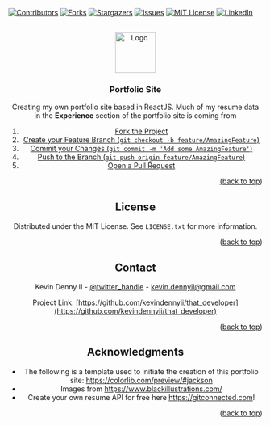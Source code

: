 <!-- Improved compatibility of back to top link: See: https://github.com/othneildrew/Best-README-Template/pull/73 -->
<a name="readme-top"></a>
<!--
*** Thanks for checking out the Best-README-Template. If you have a suggestion
*** that would make this better, please fork the repo and create a pull request
*** or simply open an issue with the tag "enhancement".
*** Don't forget to give the project a star!
*** Thanks again! Now go create something AMAZING! :D
-->



<!-- PROJECT SHIELDS -->
<!--
*** I'm using markdown "reference style" links for readability.
*** Reference links are enclosed in brackets [ ] instead of parentheses ( ).
*** See the bottom of this document for the declaration of the reference variables
*** for contributors-url, forks-url, etc. This is an optional, concise syntax you may use.
*** https://www.markdownguide.org/basic-syntax/#reference-style-links
-->
[![Contributors][contributors-shield]][contributors-url]
[![Forks][forks-shield]][forks-url]
[![Stargazers][stars-shield]][stars-url]
[![Issues][issues-shield]][issues-url]
[![MIT License][license-shield]][license-url]
[![LinkedIn][linkedin-shield]][linkedin-url]



<!-- PROJECT LOGO -->
<br />
<div align="center">
  <a href="https://github.com/kevindennyii/that_developer">
    <img src="../that_developer/public/images/logo.png" alt="Logo" width="80" height="80">
  </a>

<h3 align="center">Portfolio Site</h3>

  <p align="center">
    Creating my own portfolio site based in ReactJS. Much of my resume data in the <strong>Experience</strong> section of the portfolio site is coming from <a href='"https://gitconnected.com">GitConnected</a>
    <br />
    <a href="https://github.com/kevindennyii/that_developer"><strong>Explore the docs »</strong></a>
    <br />
    <br />
    <a href="https://github.com/kevindennyii/that_developer">View Demo</a>
    ·
    <a href="https://github.com/kevindennyii/that_developer/issues">Report Bug</a>
    ·
    <a href="https://github.com/kevindennyii/that_developer/issues">Request Feature</a>
  </p>
</div>



<!-- TABLE OF CONTENTS -->
<details>
  <summary>Table of Contents</summary>
  <ol>
    <li>
      <a href="#about-the-project">About The Project</a>
      <ul>
        <li><a href="#built-with">Built With</a></li>
      </ul>
    </li>
    <li>
      <a href="#getting-started">Getting Started</a>
      <ul>
        <li><a href="#prerequisites">Prerequisites</a></li>
        <li><a href="#installation">Installation</a></li>
      </ul>
    </li>
    <li><a href="#usage">Usage</a></li>
    <li><a href="#roadmap">Roadmap</a></li>
    <li><a href="#contributing">Contributing</a></li>
    <li><a href="#license">License</a></li>
    <li><a href="#contact">Contact</a></li>
    <li><a href="#acknowledgments">Acknowledgments</a></li>
  </ol>
</details>



<!-- ABOUT THE PROJECT -->
## About The Project

[![Product Name Screen Shot][product-screenshot]](https://example.com)

### Built With

* [![React][React.js]][React-url]
* [![Bootstrap][Bootstrap.com]][Bootstrap-url]
* [![JQuery][JQuery.com]][JQuery-url]

<p align="right">(<a href="#readme-top">back to top</a>)</p>



<!-- GETTING STARTED -->
## Getting Started

To get a local copy up and running follow these simple example steps.

### Prerequisites

I am using yarn for my project.
* npm
  ```sh
  npm install npm@latest -g
  npm install --global yarn
  ```

<p align="right">(<a href="#readme-top">back to top</a>)</p>



<!-- USAGE EXAMPLES -->
## Usage

Use this space to show useful examples of how a project can be used. Additional screenshots, code examples and demos work well in this space. You may also link to more resources.

_For more examples, please refer to the [Documentation](https://colorlib.com/preview/#jackson)_

<p align="right">(<a href="#readme-top">back to top</a>)</p>



<!-- ROADMAP -->
## Roadmap

- [ ] Coming Soon...

See the [open issues](https://github.com/kevindennyii/that_developer/issues) for a full list of proposed features (and known issues).

<p align="right">(<a href="#readme-top">back to top</a>)</p>



<!-- CONTRIBUTING -->
## Contributing

Contributions are what make the open source community such an amazing place to learn, inspire, and create. Any contributions you make are **greatly appreciated**.

If you have a suggestion that would make this better, please fork the repo and create a pull request. You can also simply open an issue with the tag "enhancement".
Don't forget to give the project a star! Thanks again!

1. Fork the Project
2. Create your Feature Branch (`git checkout -b feature/AmazingFeature`)
3. Commit your Changes (`git commit -m 'Add some AmazingFeature'`)
4. Push to the Branch (`git push origin feature/AmazingFeature`)
5. Open a Pull Request

<p align="right">(<a href="#readme-top">back to top</a>)</p>



<!-- LICENSE -->
## License

Distributed under the MIT License. See `LICENSE.txt` for more information.

<p align="right">(<a href="#readme-top">back to top</a>)</p>



<!-- CONTACT -->
## Contact

Kevin Denny II - [@twitter_handle](https://twitter.com/thatdeveloper2) - kevin.dennyii@gmail.com

Project Link: [https://github.com/kevindennyii/that_developer](https://github.com/kevindennyii/that_developer)

<p align="right">(<a href="#readme-top">back to top</a>)</p>



<!-- ACKNOWLEDGMENTS -->
## Acknowledgments

* The following is a template used to initiate the creation of this portfolio site: https://colorlib.com/preview/#jackson
* Images from https://www.blackillustrations.com/
* Create your own resume API for free here https://gitconnected.com!

<p align="right">(<a href="#readme-top">back to top</a>)</p>



<!-- MARKDOWN LINKS & IMAGES -->
<!-- https://www.markdownguide.org/basic-syntax/#reference-style-links -->
[contributors-shield]: https://img.shields.io/github/contributors/kevindennyii/that_developer.svg?style=for-the-badge
[contributors-url]: https://github.com/kevindennyii/that_developer/graphs/contributors
[forks-shield]: https://img.shields.io/github/forks/kevindennyii/that_developer.svg?style=for-the-badge
[forks-url]: https://github.com/kevindennyii/that_developer/network/members
[stars-shield]: https://img.shields.io/github/stars/kevindennyii/that_developer.svg?style=for-the-badge
[stars-url]: https://github.com/kevindennyii/that_developer/stargazers
[issues-shield]: https://img.shields.io/github/issues/kevindennyii/that_developer.svg?style=for-the-badge
[issues-url]: https://github.com/kevindennyii/that_developer/issues
[license-shield]: https://img.shields.io/github/license/kevindennyii/that_developer.svg?style=for-the-badge
[license-url]: https://github.com/kevindennyii/that_developer/blob/master/LICENSE.txt
[linkedin-shield]: https://img.shields.io/badge/-LinkedIn-black.svg?style=for-the-badge&logo=linkedin&colorB=555
[linkedin-url]: https://linkedin.com/in/kodii
[product-screenshot]: ../that_developer/public/images/screenshot.png
[Next.js]: https://img.shields.io/badge/next.js-000000?style=for-the-badge&logo=nextdotjs&logoColor=white
[Next-url]: https://nextjs.org/
[React.js]: https://img.shields.io/badge/React-20232A?style=for-the-badge&logo=react&logoColor=61DAFB
[React-url]: https://reactjs.org/
[Vue.js]: https://img.shields.io/badge/Vue.js-35495E?style=for-the-badge&logo=vuedotjs&logoColor=4FC08D
[Vue-url]: https://vuejs.org/
[Angular.io]: https://img.shields.io/badge/Angular-DD0031?style=for-the-badge&logo=angular&logoColor=white
[Angular-url]: https://angular.io/
[Svelte.dev]: https://img.shields.io/badge/Svelte-4A4A55?style=for-the-badge&logo=svelte&logoColor=FF3E00
[Svelte-url]: https://svelte.dev/
[Laravel.com]: https://img.shields.io/badge/Laravel-FF2D20?style=for-the-badge&logo=laravel&logoColor=white
[Laravel-url]: https://laravel.com
[Bootstrap.com]: https://img.shields.io/badge/Bootstrap-563D7C?style=for-the-badge&logo=bootstrap&logoColor=white
[Bootstrap-url]: https://getbootstrap.com
[JQuery.com]: https://img.shields.io/badge/jQuery-0769AD?style=for-the-badge&logo=jquery&logoColor=white
[JQuery-url]: https://jquery.com 
